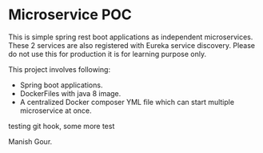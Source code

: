 # Microservice POC

This is simple spring rest boot applications as independent microservices. These 2 services are also registered with Eureka service discovery.
Please do not use this for production it is for learning purpose only.

This project involves following:

  - Spring boot applications.
  - DockerFiles with java 8 image.
  - A centralized Docker composer YML file which can start multiple microservice at once. 

testing git hook, some more test

Manish Gour.
